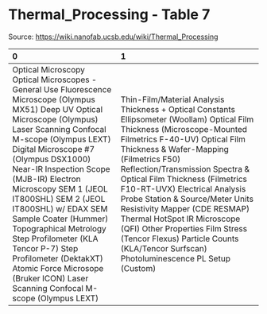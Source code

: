 # Thermal_Processing - Table 7

Source: https://wiki.nanofab.ucsb.edu/wiki/Thermal_Processing

| 0                                                                                                                                                                                                                                                                                                                                                                                                                                                                                                                                        | 1                                                                                                                                                                                                                                                                                                                                                                                                                                                                                                                                          |
|:-----------------------------------------------------------------------------------------------------------------------------------------------------------------------------------------------------------------------------------------------------------------------------------------------------------------------------------------------------------------------------------------------------------------------------------------------------------------------------------------------------------------------------------------|:-------------------------------------------------------------------------------------------------------------------------------------------------------------------------------------------------------------------------------------------------------------------------------------------------------------------------------------------------------------------------------------------------------------------------------------------------------------------------------------------------------------------------------------------|
| Optical Microscopy Optical Microscopes - General Use Fluorescence Microscope (Olympus MX51) Deep UV Optical Microscope (Olympus) Laser Scanning Confocal M-scope (Olympus LEXT) Digital Microscope #7 (Olympus DSX1000) Near-IR Inspection Scope (MJB-IR) Electron Microscopy SEM 1 (JEOL IT800SHL) SEM 2 (JEOL IT800SHL) w/ EDAX SEM Sample Coater (Hummer) Topographical Metrology Step Profilometer (KLA Tencor P-7) Step Profilometer (DektakXT) Atomic Force Microsope (Bruker ICON) Laser Scanning Confocal M-scope (Olympus LEXT) | Thin-Film/Material Analysis Thickness + Optical Constants Ellipsometer (Woollam) Optical Film Thickness (Microscope-Mounted Filmetrics F-40-UV) Optical Film Thickness & Wafer-Mapping (Filmetrics F50) Reflection/Transmission Spectra & Optical Film Thickness (Filmetrics F10-RT-UVX) Electrical Analysis Probe Station & Source/Meter Units Resistivity Mapper (CDE RESMAP) Thermal HotSpot IR Microscope (QFI) Other Properties Film Stress (Tencor Flexus) Particle Counts (KLA/Tencor Surfscan) Photoluminescence PL Setup (Custom) |